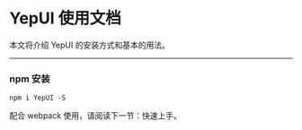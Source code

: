 # YepUI 使用文档

本文将介绍 YepUI 的安装方式和基本的用法。

---------


### npm 安装

```shell
npm i YepUI -S
```

配合 webpack 使用，请阅读下一节：<router-link to="/cn/quickstart">快速上手</a>。

<br>

